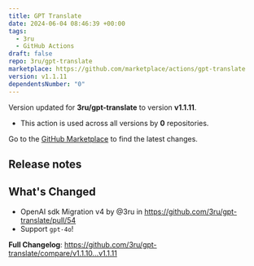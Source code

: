```yaml
---
title: GPT Translate
date: 2024-06-04 08:46:39 +00:00
tags:
  - 3ru
  - GitHub Actions
draft: false
repo: 3ru/gpt-translate
marketplace: https://github.com/marketplace/actions/gpt-translate
version: v1.1.11
dependentsNumber: "0"
---
```



Version updated for **3ru/gpt-translate** to version **v1.1.11**.
- This action is used across all versions by **0** repositories.

Go to the [GitHub Marketplace](https://github.com/marketplace/actions/gpt-translate) to find the latest changes.

## Release notes

## What's Changed
* OpenAI sdk Migration v4 by @3ru in https://github.com/3ru/gpt-translate/pull/54
* Support `gpt-4o`!


**Full Changelog**: https://github.com/3ru/gpt-translate/compare/v1.1.10...v1.1.11
